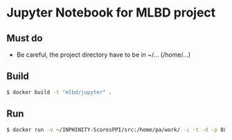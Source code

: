 # Jupyter Notebook for MLBD project

## Must do

* Be careful, the project directory have to be in ~/... (/home/...)


## Build
```bash
$ docker build -t "mlbd/jupyter" .
```

## Run
```bash
$ docker run -v ~/INPHINITY-ScoresPPI/src:/home/pa/work/ -i -t -d -p 8889:8888 mlbd/jupyter
```
